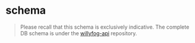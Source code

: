 schema
======

> Please recall that this schema is exclusively indicative. 
The complete DB schema is under the [willyfog-api](https://github.com/popokis/willyfog-api) repository.
